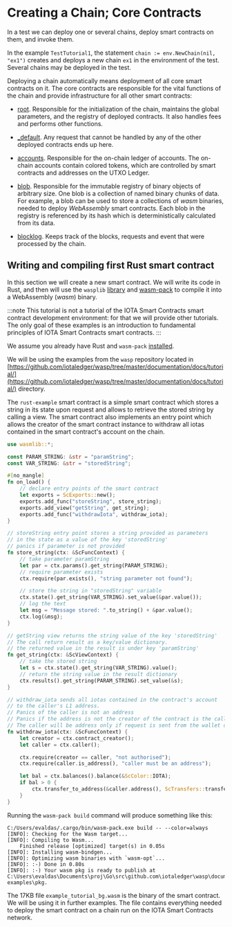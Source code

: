 # Creating a Chain; Core Contracts

In a test we can deploy one or several chains, deploy smart contracts on them,
and invoke them.

In the example `TestTutorial1`, the statement
`chain := env.NewChain(nil, "ex1")` creates and deploys a new chain `ex1` in the
environment of the test. Several chains may be deployed in the test.

Deploying a chain automatically means deployment of all core smart contracts on
it. The core contracts are responsible for the vital functions of the chain and
provide infrastructure for all other smart contracts:

- [root](../guide/core_concepts/core_contracts/root.md). Responsible for the initialization of the chain, maintains
  the global parameters, and the registry of deployed contracts. It also handles
  fees and performs other functions.

- [_default](../guide/core_concepts/core_contracts/default.md). Any request that cannot be handled by any of the
  other deployed contracts ends up here.

- [accounts](../guide/core_concepts/core_contracts/accounts.md). Responsible for the on-chain ledger of accounts. The
  on-chain accounts contain colored tokens, which are controlled by smart
  contracts and addresses on the UTXO Ledger.

- [blob](../guide/core_concepts/core_contracts/blob.md). Responsible for the immutable registry of binary objects of
  arbitrary size. One blob is a collection of named binary chunks of data. For
  example, a blob can be used to store a collections of _wasm_ binaries, needed
  to deploy _WebAssembly_ smart contracts. Each blob in the registry is 
  referenced by its hash which is deterministically calculated from its data.

- [blocklog](../guide/core_concepts/core_contracts/blocklog.md). Keeps track of the blocks, requests and event that were
  processed by the chain.


## Writing and compiling first Rust smart contract

In this section we will create a new smart contract. We will write its code in
Rust, and then will use the `wasplib` [library](https://github.com/iotaledger/wasp/tree/master/contracts/wasm/wasmlib)
and  [wasm-pack](https://rustwasm.github.io/wasm-pack/installer/) to compile it into a WebAssembly (_wasm_) binary.

:::note
This tutorial is not a tutorial of the IOTA Smart Contracts smart contract development
environment: for that we will provide other tutorials. The only goal of these
examples is an introduction to fundamental principles of IOTA Smart Contracts smart contracts.
:::

We assume you already have Rust and `wasm-pack`
[installed](https://rustwasm.github.io/wasm-pack/installer/).

We will be using the examples from the `wasp` repository located in
[https://github.com/iotaledger/wasp/tree/master/documentation/docs/tutorial/](https://github.com/iotaledger/wasp/tree/master/documentation/docs/tutorial/) directory.

The `rust-example` smart contract is a simple smart contract which stores a
string in its state upon request and allows to retrieve the stored string by
calling a view. The smart contract also implements an entry point which allows
the creator of the smart contract instance to withdraw all iotas contained in
the smart contract's account on the chain.

```rust
use wasmlib::*;

const PARAM_STRING: &str = "paramString";
const VAR_STRING: &str = "storedString";

#[no_mangle]
fn on_load() {
    // declare entry points of the smart contract
    let exports = ScExports::new();
    exports.add_func("storeString", store_string);
    exports.add_view("getString", get_string);
    exports.add_func("withdrawIota", withdraw_iota);
}

// storeString entry point stores a string provided as parameters
// in the state as a value of the key 'storedString'
// panics if parameter is not provided
fn store_string(ctx: &ScFuncContext) {
    // take parameter paramString
    let par = ctx.params().get_string(PARAM_STRING);
    // require parameter exists
    ctx.require(par.exists(), "string parameter not found");

    // store the string in "storedString" variable
    ctx.state().get_string(VAR_STRING).set_value(&par.value());
    // log the text
    let msg = "Message stored: ".to_string() + &par.value();
    ctx.log(&msg);
}

// getString view returns the string value of the key 'storedString'
// The call return result as a key/value dictionary.
// the returned value in the result is under key 'paramString'
fn get_string(ctx: &ScViewContext) {
    // take the stored string
    let s = ctx.state().get_string(VAR_STRING).value();
    // return the string value in the result dictionary
    ctx.results().get_string(PARAM_STRING).set_value(&s);
}

// withdraw_iota sends all iotas contained in the contract's account
// to the caller's L1 address.
// Panics of the caller is not an address
// Panics if the address is not the creator of the contract is the caller
// The caller will be address only if request is sent from the wallet on the L1, not a smart contract
fn withdraw_iota(ctx: &ScFuncContext) {
    let creator = ctx.contract_creator();
    let caller = ctx.caller();

    ctx.require(creator == caller, "not authorised");
    ctx.require(caller.is_address(), "caller must be an address");

    let bal = ctx.balances().balance(&ScColor::IOTA);
    if bal > 0 {
        ctx.transfer_to_address(&caller.address(), ScTransfers::transfer(&ScColor::IOTA, bal))
    }
}
```

Running the `wasm-pack build` command will produce something like this:

```
C:/Users/evaldas/.cargo/bin/wasm-pack.exe build -- --color=always
[INFO]: Checking for the Wasm target...
[INFO]: Compiling to Wasm...
    Finished release [optimized] target(s) in 0.05s
[INFO]: Installing wasm-bindgen...
[INFO]: Optimizing wasm binaries with `wasm-opt`...
[INFO]: :-) Done in 0.80s
[INFO]: :-) Your wasm pkg is ready to publish at C:\Users\evaldas\Documents\proj\Go\src\github.com\iotaledger\wasp\documentation\tutorial-examples\pkg.
```

The 17KB file `example_tutorial_bg.wasm` is the binary of the smart contract. We
will be using it in further examples. The file contains everything needed to
deploy the smart contract on a chain run on the IOTA Smart Contracts network.
